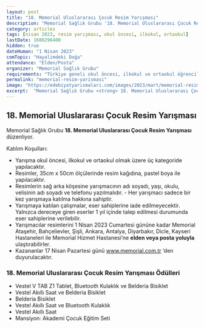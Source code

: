 ```yaml
---
layout: post
title: "18. Memorial Uluslararası Çocuk Resim Yarışması"
description: "Memorial Sağlık Grubu '18. Memorial Uluslararası Çocuk Resim Yarışması' düzenliyor."
category: articles
tags: [nisan 2023, resim yarışması, okul öncesi, ilkokul, ortaokul]
lastDate: 1680296400
hidden: true
dateHuman: "1 Nisan 2023"
comTopic: "Hayalimdeki Doğa"
attendance: "Elden/Posta"
organizer: "Memorial Sağlık Grubu"
requirements: "Türkiye geneli okul öncesi, ilkokul ve ortaokul öğrencileri katılabilir."
permalink: "memorial-resim-yarismasi"
image: "https://edebiyatyarismalari.com/images/2023/mart/memorial-resim-yarismasi.jpg"
excerpt:  "Memorial Sağlık Grubu <strong> 18. Memorial Uluslararası Çocuk Resim Yarışması </strong> düzenliyor."
---
```


## 18. Memorial Uluslararası Çocuk Resim Yarışması
Memorial Sağlık Grubu **18. Memorial Uluslararası Çocuk Resim Yarışması** düzenliyor.  

Katılım Koşulları:
- Yarışma okul öncesi, ilkokul ve ortaokul olmak üzere üç kategoride yapılacaktır.
- Resimler, 35cm x 50cm ölçülerinde resim kağıdına, pastel boya ile yapılacaktır.
- Resimlerin sağ arka köşesine yarışmacının adı soyadı, yaşı, okulu, velisinin adı soyadı ve telefonu yazılmalıdır. - Her yarışmacı sadece bir kez yarışmaya katılma hakkına sahiptir.
- Yarışmaya katılan çalışmalar, eser sahiplerine iade edilmeyecektir. Yalnızca dereceye giren eserler 1 yıl içinde talep edilmesi durumunda eser sahiplerine verilebilir.
- Yarışmacılar resimlerini 1 Nisan 2023 Cumartesi gününe kadar Memorial Ataşehir, Bahçelievler, Şişli, Ankara, Antalya, Diyarbakır, Dicle, Kayseri Hastaneleri ile Memorial Hizmet Hastanesi’ne **elden veya posta yoluyla** ulaştırabilirler.
- Kazananlar 17 Nisan Pazartesi günü www.memorial.com.tr ’den duyurulacaktır.


### 18. Memorial Uluslararası Çocuk Resim Yarışması Ödülleri
- Vestel V TAB Z1 Tablet, Bluetooth Kulaklık ve Belderia Bisiklet
- Vestel Akıllı Saat ve Belderia Bisiklet
- Belderia Bisiklet
- Vestel Akıllı Saat ve Bluetooth Kulaklık 
- Vestel Akıllı Saat 
- Mansiyon: Akademi Çocuk Eğitim Seti